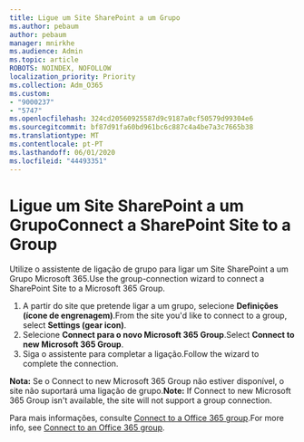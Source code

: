 ```yaml
---
title: Ligue um Site SharePoint a um Grupo
ms.author: pebaum
author: pebaum
manager: mnirkhe
ms.audience: Admin
ms.topic: article
ROBOTS: NOINDEX, NOFOLLOW
localization_priority: Priority
ms.collection: Adm_O365
ms.custom:
- "9000237"
- "5747"
ms.openlocfilehash: 324cd20560925587d9c9187a0cf50579d99304e6
ms.sourcegitcommit: bf87d91fa60bd961bc6c887c4a4be7a3c7665b38
ms.translationtype: MT
ms.contentlocale: pt-PT
ms.lasthandoff: 06/01/2020
ms.locfileid: "44493351"
---
```

# <a name="connect-a-sharepoint-site-to-a-group"></a><span data-ttu-id="f9147-102">Ligue um Site SharePoint a um Grupo</span><span class="sxs-lookup"><span data-stu-id="f9147-102">Connect a SharePoint Site to a Group</span></span>

<span data-ttu-id="f9147-103">Utilize o assistente de ligação de grupo para ligar um Site SharePoint a um Grupo Microsoft 365.</span><span class="sxs-lookup"><span data-stu-id="f9147-103">Use the group-connection wizard to connect a SharePoint Site to a Microsoft 365 Group.</span></span>

1. <span data-ttu-id="f9147-104">A partir do site que pretende ligar a um grupo, selecione **Definições (ícone de engrenagem)**.</span><span class="sxs-lookup"><span data-stu-id="f9147-104">From the site you'd like to connect to a group, select  **Settings (gear icon)**.</span></span>
2. <span data-ttu-id="f9147-105">Selecione **Connect para o novo Microsoft 365 Group**.</span><span class="sxs-lookup"><span data-stu-id="f9147-105">Select  **Connect to new Microsoft 365 Group**.</span></span>
3. <span data-ttu-id="f9147-106">Siga o assistente para completar a ligação.</span><span class="sxs-lookup"><span data-stu-id="f9147-106">Follow the wizard to complete the connection.</span></span>

<span data-ttu-id="f9147-107">**Nota:**  Se o Connect to new Microsoft 365 Group não estiver disponível, o site não suportará uma ligação de grupo.</span><span class="sxs-lookup"><span data-stu-id="f9147-107">**Note:**  If Connect to new Microsoft 365 Group isn't available, the site will not support a group connection.</span></span>

<span data-ttu-id="f9147-108">Para mais informações, consulte [Connect to a Office 365 group](https://docs.microsoft.com/sharepoint/dev/transform/modernize-connect-to-office365-group).</span><span class="sxs-lookup"><span data-stu-id="f9147-108">For more info, see  [Connect to an Office 365 group](https://docs.microsoft.com/sharepoint/dev/transform/modernize-connect-to-office365-group).</span></span>